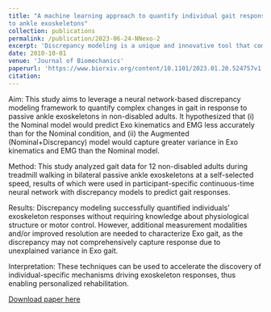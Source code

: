 ```yaml
---
title: "A machine learning approach to quantify individual gait responses
to ankle exoskeletons"
collection: publications
permalink: /publication/2023-06-24-NNexo-2
excerpt: 'Discrepancy modeling is a unique and innovative tool that complements current biomechanical modeling approaches and may accelerate the discovery of individual-specific mechanisms driving responses to exoskeletons, other assistive devices, and clinical interventions.'
date: 2010-10-01
venue: 'Journal of Biomechanics'
paperurl: 'https://www.biorxiv.org/content/10.1101/2023.01.20.524757v1.full.pdf'
citation: 
---
```

Aim: This study aims to leverage a neural network-based discrepancy modeling framework to quantify complex changes in gait in response to passive ankle exoskeletons in non-disabled adults. It hypothesized that (i) the Nominal model would predict Exo kinematics and EMG less accurately than for the Nominal condition, and (ii) the Augmented (Nominal+Discrepancy) model would capture greater variance in Exo kinematics and EMG than the Nominal model.

Method: This study analyzed gait data for 12 non-disabled adults during treadmill walking in bilateral passive ankle exoskeletons at a self-selected speed, results of which were used in participant-specific continuous-time neural network with discrepancy models to predict gait responses.

Results: Discrepancy modeling successfully quantified individuals’ exoskeleton responses without requiring knowledge about physiological structure or motor control. However, additional measurement modalities and/or improved resolution are needed to characterize Exo gait, as the discrepancy may not comprehensively capture response due to unexplained variance in Exo gait.

Interpretation: These techniques can be used to accelerate the discovery of individual-specific mechanisms driving exoskeleton responses, thus enabling personalized rehabilitation.

[Download paper here](https://www.biorxiv.org/content/10.1101/2023.01.20.524757v1.full.pdf)